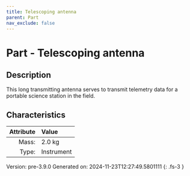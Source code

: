 ```yaml
---
title: Telescoping antenna
parent: Part
nav_exclude: false
---
```

# Part - Telescoping antenna

## Description
This long transmitting antenna serves to transmit telemetry data for a portable science station in the field.&#10;&#9;&#9;

## Characteristics

| Attribute      | Value |
|--------:|:------|
|Mass:|2.0 kg|
|Type:|Instrument|




Version: pre-3.9.0 Generated on: 2024-11-23T12:27:49.5801111
{: .fs-3 }

